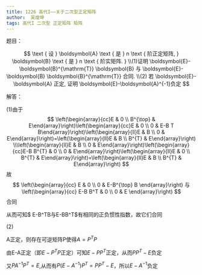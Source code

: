 ```yaml
---
title: 1226 高代I——关于二次型正定矩阵
author:  吴煌坤
tags: 高代I 二次型 正定矩阵 矩阵
---
```




题目：

$$
\text { 设 } \boldsymbol{A} \text { 是 } n \text { 阶正定矩阵, } \boldsymbol{B} \text { 是 } n \text { 阶实矩阵. }
\\(1)证明 \boldsymbol{E}-\boldsymbol{B}^{\mathrm{T}} \boldsymbol{B} 与 \boldsymbol{E}-\boldsymbol{B} \boldsymbol{B}^{\mathrm{T}} 合同.
\\(2) 若 \boldsymbol{E}-\boldsymbol{A} 正定, 证明 \boldsymbol{E}-\boldsymbol{A}^{-1}负定
$$


<!--more-->



解答：

(1)由于
$$
\left(\begin{array}{cc}E & 0 \\ B^{\top} & E\end{array}\right)\left(\begin{array}{cc}E & 0 \\ 0 & E-B T B\end{array}\right)\left(\begin{array}{ll}E & B \\ 0 & E\end{array}\right)=\left(\begin{array}{ll}E & B \\ B^{T} & E\end{array}\right)
\\\left(\begin{array}{ll}E & B \\ 0 & E\end{array}\right)\left(\begin{array}{cc}E-B B^{T} & 0 \\ 0 & E\end{array}\right)\left(\begin{array}{ll}E & 0 \\ B^{T} & E\end{array}\right)=\left(\begin{array}{ll}E & B \\ B^{T} & E\end{array}\right)
$$
故
$$
\left(\begin{array}{cc}
E & 0 \\
0 & E-B^{\top} B
\end{array}\right)
与
\left(\begin{array}{cc}
E-B B^T & 0 \\
0 & E
\end{array}\right)
$$
合同

从而可知$ E-B^TB与E-BB^T$有相同的正负惯性指数，故它们合同



(2)

A正定，则存在可逆矩阵P使得$A=P^TP$

由E-A正定（即$E-P^TP$正定）可知$E-PP^T$正定，从而$PP^T-E$负定

又$PA^{-1}P^T=E$,从而有$P(E-A^{-1})P^T=PP^T-E$，所以$E-A^{-1}$负定
